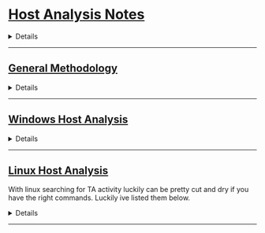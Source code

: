 # **<ins>Host Analysis Notes</ins>**
<details>

    [] Methodology
    [] Windows
        [] Detecting initial access
        [] Detecting Persistence
        [] Detecting Lateral Movement
        [] Detecting Communication
        [] Detecting PrivEsc
        [] Detecting Exfiltration

    [] Linux
        [] Detecting initial access
        [] Detecting Persistence
        [] Detecting Lateral Movement
        [] Detecting Communication
        [] Detecting PrivEsc
        [] Detecting Exfiltration
</details>

----------------------------------------------------------------------------
## **<ins>General Methodology</ins>**

<details>


</details>

----------------------------------------------------------------------------
## **<ins>Windows Host Analysis</ins>**

<details>

### **Increasing Visablilty and Host Logging**
Audit Policies
>Audit Policies are used to dictate which security related events are recorded. They can be used to record telemerty on activity like account logon events, Account Management, System events, Privilege use, And much more

```
[] 1. Launch Secpol.msc
[] 2. Local Policies > Audit Policies > enable auditing on all items
[] 3. Advanced Audit Policy Configuration > enable Auditing on all items
```
    
Process Visibility
>Increasing Process visability and enabling Process creation events to be recorded will allow for tracking of process creation and aid in the detection of TA activity.

```
[] 1. Launch Secpol.msc
[] 2. Security Settings > Advanced Audit Policy Configuration > System Audit Policies - Local Group Policy Object > Detailed Tracking.
[] 3. Audit Process Creation > Properties
[] 4. Select Config box, select Success, select Failure.
```

### **Tracking Processes**
```
Event Log / Name / Event ID
---------------------------------
Security / Process Creation / 4688

```
When Tracking down Processes the information i like to gather is below

```
[] 1. Who ran it:
[] 2. When did it run:
[] 3. What permissions did it run as:
[] 4. Where did it run From:
[] 5. What did it do:
```




<ins>Detect Me's</ins>

>Powershell to list all processes spawned and display unique Cmdline Args ran

```
$result = Get-WinEvent -FilterHashtable @{LogName="Security";Id=4688;StartTime = (Get-Date).AddDays(-7)} | ForEach-Object {
    $eventXml = ([xml]$_.ToXml()).Event
    $evt = [ordered]@{
        EventDate = [DateTime]$eventXml.System.TimeCreated.SystemTime
        Computer  = $eventXml.System.Computer
    }
    $eventXml.EventData.ChildNodes | ForEach-Object { $evt[$_.Name] = $_.'#text' }
    [PsCustomObject]$evt
}
$cmdCount = @()
Foreach($res in $result.CommandLine){
    $cmdCount += $res
}
$cmdCount | Sort-Object -unique
```

>Powershell to filter windows process creation for powershell instences running
```
Get-WinEvent -FilterHashtable @{
    LogName = 'Security'
    Id = 4688
    StartTime = (Get-Date).AddDays(-7)
} | Select TimeCreated,Id,Message -ExpandProperty Message | Select-String powershell
```

### **Detecting account manipulation**
```
Event Log / Name / Event ID / Scope
-----------------------------------------------
Security / Account Logon Faliure / 4625 / Local
Security / Account Logon Success / 4624 / Local



```


### **Detecting initial access**

### **Detecting Persistence**
    
### **Detecting Lateral Movement**
    
### **Detecting Communication**
    
### **Detecting PrivEsc**
    
### **Detecting Exfiltration**

### **Detecting Indicator Removal**

Detecting TA Actions to cover their tracks

```
Event Log / Name / Event ID / Scope
---------------------------------------------------------
Security / Security Event Log is Cleared / 1102 / Domain



``` 


Attackers will clear event logs to decrease the visabliity into actions they preformed.
Below are some methods to do it and may help in identification of these actions

Logs are stored on disk at the following location
```
C:\windows\System32\winevt\logs\
```
that being said the first method you could use if permissions allow is to straight delete that directory.

other cmdline and powershell methods to do so are listed below

>cmd

```
wevtutil cl system
wevtutil cl security
wevtutil cl application

```


<ins>Detect Me's</ins>

> Check to see if event logs where cleared.
```
Get-WinEvent -FilterHashtable @{
    LogName = 'Security'
    Id = 1102
    StartTime = (Get-Date).AddDays(-7)
}
```


### **Windows Memory Analysis**

**<ins>Capturing a full memory dump</ins>**

'''
[] Open FTK
[] File > Capture memory 
[] pick outpath and name
[] after capture open powershell
[] get-filehash -algorithm md5 .\memdump.mem
'''

**<ins>Capturing a process memory dump</ins>**

using procdump64:

'''
[] Open Powershell
[] .\procdump64.exe -ma lsass.exe C:\Dir\to\Save -accepteula
[] get-filehash -algorithm md5 C:\dir\to\save\proc.dmp
'''

**<ins>Capturing a Crash dump</ins>**

'''
[] win + r > sysdm.cpl 
[] Advanced tab > settings > startup and recovery
[] configure mem dump in system faliure > write debugging information > Active Memory Dump
'''


</details>

----------------------------------------------------------------------------
## **<ins>Linux Host Analysis</ins>**
With linux searching for TA activity luckily can be pretty cut and dry if you have the right commands. Luckily ive listed them below.

<details>

### **Locating Processes and Network Connections**

>List all running processes

```
ps aux
```

>List all running processes running as a specific user

```
ps aux | grep root
```

Lets say we have a process we beleive is planted by the TA. We can start our investigation by using the ```lsof``` command this will give a list of all open files and can be provided the pid of the process we currently have in question

```
lsof -p 12345
```

After analyzing our output here we can now start looking into if network connections are made. in all honesty id really start here. if you can start by using internal to external network connections as a base list to start your querys on then its probably a fair bet since attackers need external to internal connection. This can also reveal more information like what ports are being used, is it a common port? does the port appear to change over time? how often is the process calling back? these are all things we should be able to discover from running and analyzing the below command

```
lsof -i -P -n
```

Looking at our output we can run through a list to help decide whats wonky and whats normal external connection. We can further widdle this list down by checking to see if the list we have has any known IP addresses in it (e.g IP associated to a package manager). If we where able to narrow that down now we can start looking into src and dest ports in use. Does this pairing make sense? do we have a high port to 443? might be indicative of a C2 plant. do we standard protocols being used over non traditional ports they are assigned?




---------------------------------------------------------------------------------------------

### **Detecting initial access**

With linux, the primary reason to have this server in the first place is most likely to
host a service for other systems. 

<ins>Web IA</ins>
With web as a initial access we first gotta know what service is installed as a web service.

We can look in the logging to see whats available.

```/var/log/```

if we start seeing things like ```/var/log/nginx``` or ```/var/log/apache2``` we should prob check there.


On that note. how do we detect funky traffic in these logs?


---------------------------------------------------------------------------------------------   

### **Detecting Persistence**

When detecting persistence on linux its layed out in a great way to create a running bash script to do it. Since linux everything is a file and persistence typically takes avantage of file reference and execution of contents we can make alil enumeration script to help us do this. first we need to understand common locations and what we want to grab out of them. 

>Common Persistence in linux

```
[] 1. Account Creation
[] 2. Cron Jobs
[] 3. Services
```
---------------------------------------------------------------------------------------------
**<ins>Account Creation</ins>**

When looking into account creation we can look into to the  ``` /var/log ``` directory
this directoy houses the  ``` /var/log/auth.log ``` file and from here we can grep for ```useradd``` or ```passwd``` commands run to check for account creation and minipulation

> checking for Account Creation
```
sudo cat /var/log/auth.log | grep useradd
```

>checking for Account Modification
```
sudo cat /var/log/auth.log | grep usermod
```
```
sudo cat /var/log/auth.log | grep useradd
```
```
sudo cat /var/log/auth.log | grep passwd
```

Next we can start seeing what shell this user logs in with

>checking spawn shell
```
sudo cat /etc/passwd
```
---------------------------------------------------------------------------------------------
**<ins>Cron Jobs</ins>**

Cron Jobs are pretty much the same as task scheduler in windows. these will run jobs on time based increment. these jobs can run commands or scripts that are referenced within the file.

>Location of Crontabs
```
User Crontabs:
/var/spool/cron/
/var/spool/cron/crontabs

System-wide Crontabs:
/etc/crontab
/etc/cron.d

```

When analyzing these we can just seach thru them and look for things like user cron jobs pointing to scripts in user dir's where we can then do some further reading on the script to see whats up.

---------------------------------------------------------------------------------------------
**<ins>Services</ins>**

The Reason services are ideal for attackers is for the fact they boot on startup and give you pretty granular control over longterm cover inside of a machine. Services are located inside the ```/etc/systemd/system/``` directory. To provide an example of how services can be used please see below

> Below is a sample service file
```
[Unit]
Description=Backup Manager
After=network.target

[Service]
ExecStart=/home/TA/.sus_proc
Restart=on-failure
User=nobody
Group=nogroup

[Install]
WantedBy=multi-user.target
```

above we can see a service file where on startup this badboy will kick off and launch a file from the TA's home directory. this file really can contain anything like a check to validte C2 beacon, backdoor acounts still active, a method of data exfil. so this is a really nice way to stay on target. the biggest downside to it is the fact its metioned here, to well known. None the less still a easy thing to check for 

>Example of how to pull every service file and grep the ExecStart locations
```
sudo cat /etc/systemd/system/* | grep ExecStart
```
This will give you some insight into what is being called and typically what sticks out is whats wrong.

Additional to this there are a few log locations we can check to see details of when/how its running

>syslogs
```
cat /var/log/syslog | grep .sus_proc
```
>journalctl
```
sudo journalctl -u .sus_proc
```


**<ins>Building a process tree</ins>**

with building a process tree out on a suspected file well want to follow the ppid of the process all the way up to pid 1

```

1. ausearch -i -x "<Command/file/text thats sus here>"
2. next record the starting location pid and the ppid
3. ausearch -i --pid <put previous pid here> 
4. record actions taken by the newly analyzed pid and the ppid
5. auseach -i --pid <new pid>
6. repeat.

```

---------------------------------------------------------------------------------------------

### **Detecting Lateral Movement**



----------------------------------------------------------------------------------------------  

### **Detecting Communication**



-----------------------------------------------------------------------------------------------

### **Detecting PrivEsc**


-----------------------------------------------------------------------------------------------

### **Detecting Exfiltration**

-----------------------------------------------------------------------------------------------

### **Memory Analysis**

The Goals with memory analysis is to capture the data that's lifetime is often very short. if captured when compromise is suspected then we can look into the specifics of what is occuring and give a deeper look into what the attacker may have achived.


**<ins>Volatile memory</ins>**
Volatile memory is anything that is not preserved after system restart/powerloss/ service restart. In addition to this memory has a hierarchy to what is preserved first and what is instantly over written.

```
CPU Registers
    |
    V
CPU Cache
    |
    V
RAM
    |
    V
Disk Storage

```

When Going through volatile memory analysis, specifically on RAM this is divided up inbetween two spaces. kernal space and user space.

User Space consists of process launched by the user or applications. each space is seperate to be protected from others.

kernal space is a reserve for the OS and low-level services that will manage resources like drivers and memory access.

**<ins>Collection Objectives/Focus of analysis</ins>**

there are diffrent types of memory dumps and basically just detail how verbose they are. we have '''Full Memory Dump''','''Process Dump''', and '''PageFile And Swap Analysis'''. in some cases you can also parse the systems hibernation file '''hiberfil.sys''' to extract RAM Contents. On linux the best tool to capture a memory image is
'''LiME (Linux Memory Extractor)'''

When Collecting a memory image where going to make sure we want to collect the following:

```
[] Running Processes
[] Open Network connections and ports
[] Logged-in users and recent commands
[] decrypted content, including encryption keys
[] injected code or fileless malware
```

Now the question arises, what should we look for in memory?

'''
[] Suspicious or malicious processes that are running without a corresponding file on disk
[] DLL injection where malicious code is injected into memory space of a legit process
[] process hollowing and the mem space that is replaces with malicious code
[] API hooking and the interception of a normal function call
[] rootkits in a kernel level space where 

'''

Timing on capture is obviously very important.

If you detect any of the following, capturing a mem_image is probably worth it:

'''
[] Lateral Movement
    -If we start detecting lateral movement we can look into   what processes are running and what cmdline args have been ran to get a good timeline. this will also expose what credentials have been used and what account to monitor more.

[] Fileless/In-Memory Malware
    this type of activity will give us a look into the processes housing the beacons, we can gather C2 Addresses and if it is an interperted language like PS/VBS/Bash we can see whats ran in plaintext
[] Evidence Destruction
    This will also reveal a timeline for us, focusing on what cmdline args where ran and what was deleted/ the method of deletion.

'''

**<ins>Capturing memory on linux</ins>**

full memory capture with **'''LiME'''**:

'''
[] 


'''



-----------------------------------------------------------------------------------------------
</details>

-----------------------------------------------------------------------------------------------